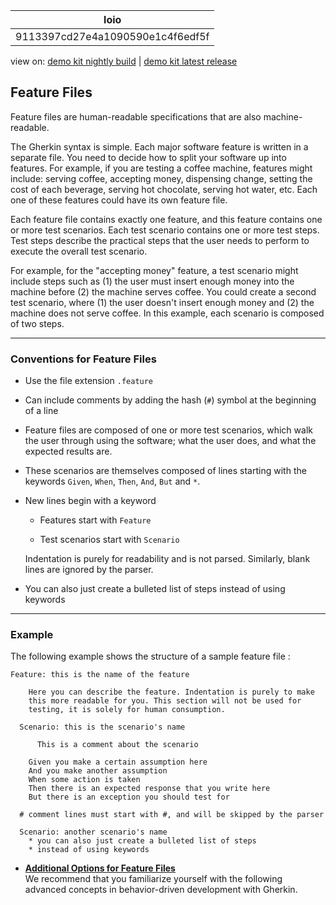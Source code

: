 <!-- loio9113397cd27e4a1090590e1c4f6edf5f -->

| loio |
| -----|
| 9113397cd27e4a1090590e1c4f6edf5f |

<div id="loio">

view on: [demo kit nightly build](https://openui5nightly.hana.ondemand.com/#/topic/9113397cd27e4a1090590e1c4f6edf5f) | [demo kit latest release](https://openui5.hana.ondemand.com/#/topic/9113397cd27e4a1090590e1c4f6edf5f)</div>

## Feature Files

Feature files are human-readable specifications that are also machine-readable.

The Gherkin syntax is simple. Each major software feature is written in a separate file. You need to decide how to split your software up into features. For example, if you are testing a coffee machine, features might include: serving coffee, accepting money, dispensing change, setting the cost of each beverage, serving hot chocolate, serving hot water, etc. Each one of these features could have its own feature file.

Each feature file contains exactly one feature, and this feature contains one or more test scenarios. Each test scenario contains one or more test steps. Test steps describe the practical steps that the user needs to perform to execute the overall test scenario.

For example, for the "accepting money" feature, a test scenario might include steps such as \(1\) the user must insert enough money into the machine before \(2\) the machine serves coffee. You could create a second test scenario, where \(1\) the user doesn't insert enough money and \(2\) the machine does not serve coffee. In this example, each scenario is composed of two steps.

***

### Conventions for Feature Files

-   Use the file extension `.feature`

-   Can include comments by adding the hash \(`#`\) symbol at the beginning of a line

-   Feature files are composed of one or more test scenarios, which walk the user through using the software; what the user does, and what the expected results are.

-   These scenarios are themselves composed of lines starting with the keywords `Given`, `When`, `Then`, `And`, `But` and `*`.

-   New lines begin with a keyword

    -   Features start with `Feature`

    -   Test scenarios start with `Scenario`


    Indentation is purely for readability and is not parsed. Similarly, blank lines are ignored by the parser.

-   You can also just create a bulleted list of steps instead of using keywords


***

### Example

The following example shows the structure of a sample feature file :

```
Feature: this is the name of the feature

    Here you can describe the feature. Indentation is purely to make 
    this more readable for you. This section will not be used for 
    testing, it is solely for human consumption.

  Scenario: this is the scenario's name

      This is a comment about the scenario

    Given you make a certain assumption here
    And you make another assumption
    When some action is taken
    Then there is an expected response that you write here
    But there is an exception you should test for

  # comment lines must start with #, and will be skipped by the parser

  Scenario: another scenario's name
    * you can also just create a bulleted list of steps
    * instead of using keywords
```

-   **[Additional Options for Feature Files](Additional_Options_for_Feature_Files_a509db4.md "We recommend that you familiarize yourself with the following advanced concepts in
		behavior-driven development with Gherkin.")**  
We recommend that you familiarize yourself with the following advanced concepts in behavior-driven development with Gherkin.

